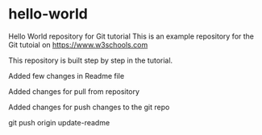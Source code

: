 # hello-world
Hello World repository for Git tutorial
This is an example repository for the Git tutoial on https://www.w3schools.com

This repository is built step by step in the tutorial.

Added few changes in Readme file

Added changes for pull from repository

Added changes for push changes to the git repo

git push origin update-readme